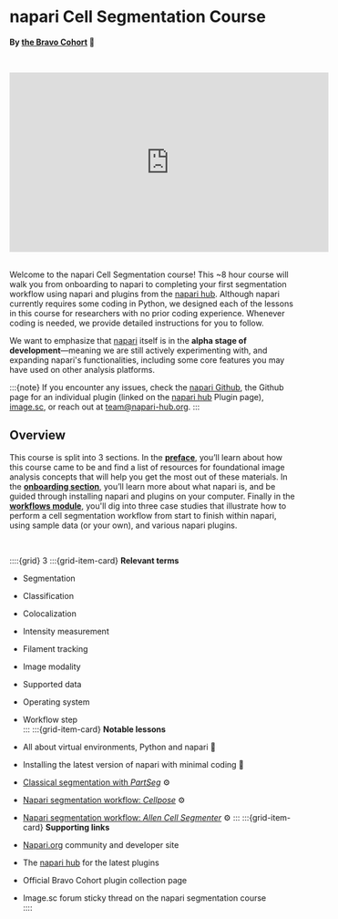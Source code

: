 # napari Cell Segmentation Course

**By [the Bravo Cohort](preface/landing.md) 🔬**

<br><center><iframe width="560" height="315" src="https://www.youtube.com/embed/VXdFOcBCto4" title="YouTube video player" frameborder="0" allow="accelerometer; autoplay; clipboard-write; encrypted-media; gyroscope; picture-in-picture" allowfullscreen></iframe></center> <br>

Welcome to the napari Cell Segmentation course! This ~8 hour course will walk you from onboarding to napari to completing your first segmentation workflow using napari and plugins from the [napari hub](https://www.napari-hub.org). Although napari currently requires some coding in Python, we designed each of the lessons in this course for researchers with no prior coding experience. Whenever coding is needed, we provide detailed instructions for you to follow.
 
We want to emphasize that [napari](https://www.napari.org) itself is in the **alpha stage of development**—meaning we are still actively experimenting with, and expanding napari's functionalities, including some core features you may have used on other analysis platforms.

:::{note} 
If you encounter any issues, check the [napari Github](https://github.com/napari/napari), the Github page for an individual plugin (linked on the [napari hub](https://www.napari-hub.org/) Plugin page), [image.sc](https://forum.image.sc/tag/napari), or reach out at team@napari-hub.org.
:::
 
## Overview
This course is split into 3 sections. In the **[preface](preface/landing.md)**, you’ll learn about how this course came to be and find a list of resources for foundational image analysis concepts that will help you get the most out of these materials. In the **[onboarding section](onboard/landing.md)**, you’ll learn more about what napari is, and be guided through installing napari and plugins on your computer. Finally in the **[workflows module](workflow/landing.md)**, you'll dig into three case studies that illustrate how to perform a cell segmentation workflow from start to finish within napari, using sample data (or your own), and various napari plugins.

<br>
 
 ::::{grid} 3
:::{grid-item-card}  **Relevant terms**
- Segmentation 

- Classification  
  
- Colocalization  
  
- Intensity measurement   
  
- Filament tracking  
  
- Image modality   
  
- Supported data  
  
- Operating system  
  
- Workflow step  
:::
:::{grid-item-card}  **Notable lessons**
- All about virtual environments, Python and napari 🐍
  
- Installing the latest version of napari with minimal coding 💽  

- [Classical segmentation with *PartSeg*](workflow/partseg.md) ⚙️
  
- [Napari segmentation workflow: *Cellpose*](workflow/cellpose.md) ⚙️
  
- [Napari segmentation workflow: *Allen Cell Segmenter*](workflow/allencell.md) ⚙️
:::
:::{grid-item-card}  **Supporting links**
- [Napari.org](https://napari.org) community and developer site

- The [napari hub](https://napari-hub.org) for the latest plugins

- Official Bravo Cohort plugin collection page   

- Image.sc forum sticky thread on the napari segmentation course  
::::
